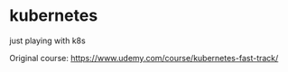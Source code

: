 # kubernetes
just playing with k8s

Original course: https://www.udemy.com/course/kubernetes-fast-track/
